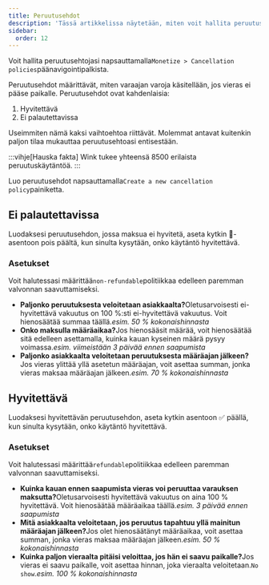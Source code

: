 ```yaml
---
title: Peruutusehdot
description: 'Tässä artikkelissa näytetään, miten voit hallita peruutusehtoja Winkissä.'
sidebar:
  order: 12
---
```

Voit hallita peruutusehtojasi napsauttamalla`Monetize > Cancellation policies`päänavigointipalkista.

Peruutusehdot määrittävät, miten varaajan varoja käsitellään, jos vieras ei pääse paikalle. Peruutusehdot ovat kahdenlaisia:

1. Hyvitettävä
2. Ei palautettavissa

Useimmiten nämä kaksi vaihtoehtoa riittävät. Molemmat antavat kuitenkin paljon tilaa mukauttaa peruutusehtoasi entisestään.

:::vihje\[Hauska fakta]
Wink tukee yhteensä 8500 erilaista peruutuskäytäntöä.
:::

Luo peruutusehdot napsauttamalla`Create a new cancellation policy`painiketta.

## Ei palautettavissa

Luodaksesi peruutusehdon, jossa maksua ei hyvitetä, aseta kytkin 🛑-asentoon pois päältä, kun sinulta kysytään, onko käytäntö hyvitettävä.

### Asetukset

Voit halutessasi määrittää`non-refundable`politiikkaa edelleen paremman valvonnan saavuttamiseksi.

* **Paljonko peruutuksesta veloitetaan asiakkaalta?**&#x4F;letusarvoisesti ei-hyvitettävä vakuutus on 100 %:sti ei-hyvitettävä vakuutus. Voit hienosäätää summaa täällä.*esim. 50 % kokonaishinnasta*
* **Onko maksulla määräaikaa?**&#x4A;os hienosääsit määrää, voit hienosäätää sitä edelleen asettamalla, kuinka kauan kyseinen määrä pysyy voimassa.*esim. viimeistään 3 päivää ennen saapumista*
* **Paljonko asiakkaalta veloitetaan peruutuksesta määräajan jälkeen?**&#x4A;os vieras ylittää yllä asetetun määräajan, voit asettaa summan, jonka vieras maksaa määräajan jälkeen.*esim. 70 % kokonaishinnasta*

## Hyvitettävä

Luodaksesi hyvitettävän peruutusehdon, aseta kytkin asentoon ✅ päällä, kun sinulta kysytään, onko käytäntö hyvitettävä.

### Asetukset

Voit halutessasi määrittää`refundable`politiikkaa edelleen paremman valvonnan saavuttamiseksi.

* **Kuinka kauan ennen saapumista vieras voi peruuttaa varauksen maksutta?**&#x4F;letusarvoisesti hyvitettävä vakuutus on aina 100 % hyvitettävä. Voit hienosäätää määräaikaa täällä.*esim. 3 päivää ennen saapumista*
* **Mitä asiakkaalta veloitetaan, jos peruutus tapahtuu yllä mainitun määräajan jälkeen?**&#x4A;os olet hienosäätänyt määräaikaa, voit asettaa summan, jonka vieras maksaa määräajan jälkeen.*esim. 50 % kokonaishinnasta*
* **Kuinka paljon vieraalta pitäisi veloittaa, jos hän ei saavu paikalle?**&#x4A;os vieras ei saavu paikalle, voit asettaa hinnan, joka vieraalta veloitetaan.`No show`.*esim. 100 % kokonaishinnasta*

